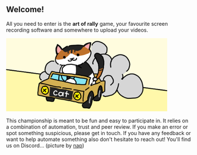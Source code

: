 ## Welcome!

All you need to enter is the **art of rally** game, your favourite screen recording software and somewhere to upload your videos. 

<img src="https://raw.githubusercontent.com/xlsrln/cat/main/images/catface_banner.png" alt="drawing" style="height:200px"/>

This championship is meant to be fun and easy to participate in. It relies on a combination of automation, trust and peer review. If you make an error or spot something suspicious, please get in touch. If you have any feedback or want to help automate something also don't hesitate to reach out! You'll find us on Discord... (picture by [nap](https://twitter.com/napfirm))
